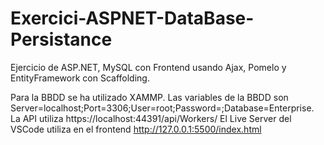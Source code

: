 # Exercici-ASPNET-DataBase-Persistance
Ejercicio de ASP.NET, MySQL con Frontend usando Ajax, Pomelo y EntityFramework con Scaffolding.

Para la BBDD se ha utilizado XAMMP. Las variables de la BBDD son Server=localhost;Port=3306;User=root;Password=;Database=Enterprise.
La API utiliza https://localhost:44391/api/Workers/
El Live Server del VSCode utiliza en el frontend http://127.0.0.1:5500/index.html
